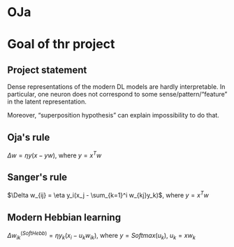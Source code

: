 # OJa

# Goal of thr project

## Project statement
Dense representations of the modern DL models are hardly interpretable. In particular, one neuron does not correspond to some sense/pattern/“feature” in the latent representation. 

Moreover, “superposition hypothesis” can explain impossibility to do that.

## Oja's rule

$\Delta w = \eta y (x - y w)$, where $y = x^Tw$

## Sanger's rule
$\Delta w_{ij} = \eta y_i(x_j - \sum_{k=1}^i w_{kj}y_k)$, where $y = x^Tw$

## Modern Hebbian learning
$\Delta w_{ik}^{(SoftHebb)} = \eta y_k(x_i - u_k w_{ik})$, where $y = Softmax(u_k)$, $u_k = xw_k$